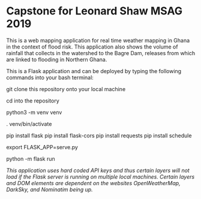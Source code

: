 # Capstone for Leonard Shaw MSAG 2019

This is a web mapping application for real time weather mapping in Ghana in the context of flood risk.
This application also shows the volume of rainfall that collects in the watershed to the Bagre Dam, releases from which are linked to flooding in Northern Ghana.


This is a Flask application and can be deployed by typing the following commands into your bash terminal:


git clone this repository onto your local machine

cd into the repository

python3 -m venv venv

. venv/bin/activate

pip install flask
pip install flask-cors
pip install requests
pip install schedule

export FLASK_APP=serve.py

python -m flask run


*This application uses hard coded API keys and thus certain layers will not load if the Flask server is running on multiple local machines.*
*Certain layers and DOM elements are dependent on the websites OpenWeatherMap, DarkSky, and Nominatim being up.*

